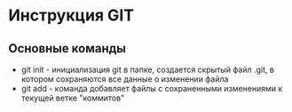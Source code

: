 # Инструкция GIT #
## Основные команды ##
 * git init - инициализация git в папке, создается скрытый файл .git, в котором сохраняются все данные о изменении файла 
 * git add - команда добавляет файлы с сохраненными изменениями к текущей ветке "коммитов" 
  
